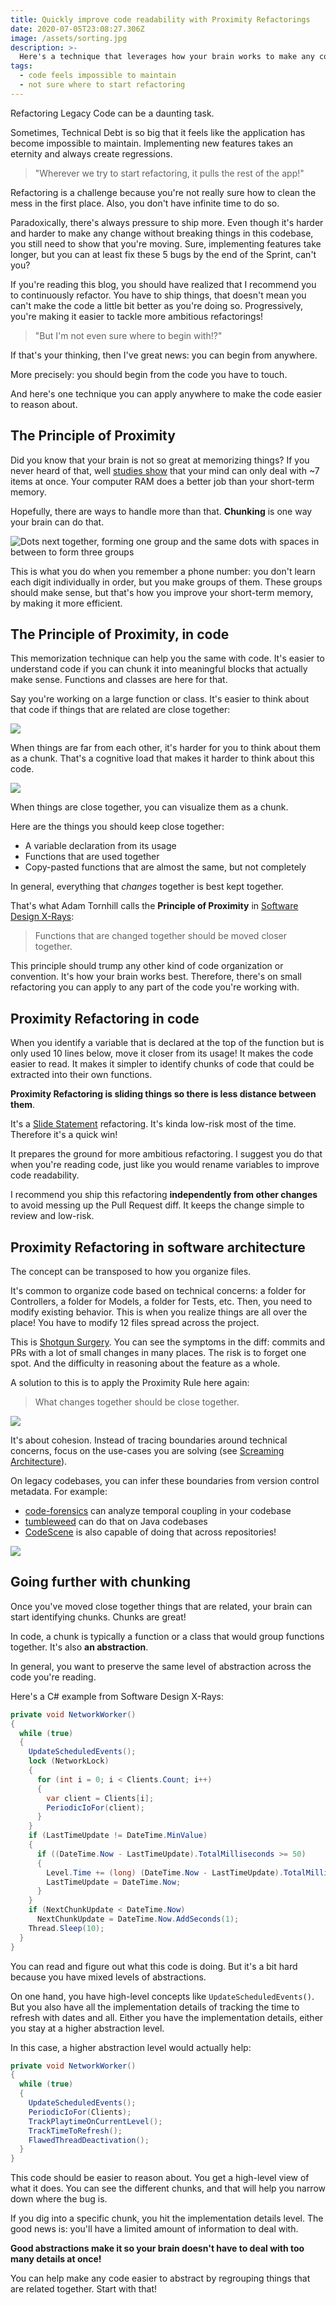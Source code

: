 ```yaml
---
title: Quickly improve code readability with Proximity Refactorings
date: 2020-07-05T23:08:27.306Z
image: /assets/sorting.jpg
description: >-
  Here's a technique that leverages how your brain works to make any code easier to work with.
tags:
  - code feels impossible to maintain
  - not sure where to start refactoring
---
```


Refactoring Legacy Code can be a daunting task.

Sometimes, Technical Debt is so big that it feels like the application has become impossible to maintain. Implementing new features takes an eternity and always create regressions.

> "Wherever we try to start refactoring, it pulls the rest of the app!"

Refactoring is a challenge because you're not really sure how to clean the mess in the first place. Also, you don't have infinite time to do so.

Paradoxically, there's always pressure to ship more. Even though it's harder and harder to make any change without breaking things in this codebase, you still need to show that you're moving. Sure, implementing features take longer, but you can at least fix these 5 bugs by the end of the Sprint, can't you?

If you're reading this blog, you should have realized that I recommend you to continuously refactor. You have to ship things, that doesn't mean you can't make the code a little bit better as you're doing so. Progressively, you're making it easier to tackle more ambitious refactorings!

> "But I'm not even sure where to begin with!?"

If that's your thinking, then I've great news: you can begin from anywhere.

More precisely: you should begin from the code you have to touch.

And here's one technique you can apply anywhere to make the code easier to reason about.

## The Principle of Proximity

Did you know that your brain is not so great at memorizing things? If you never heard of that, well [studies show](https://en.wikipedia.org/wiki/The_Magical_Number_Seven,_Plus_or_Minus_Two) that your mind can only deal with ~7 items at once. Your computer RAM does a better job than your short-term memory.

Hopefully, there are ways to handle more than that. **Chunking** is one way your brain can do that.

![Dots next together, forming one group and the same dots with spaces in between to form three groups](./proximity-principle.png)

This is what you do when you remember a phone number: you don't learn each digit individually in order, but you make groups of them. These groups should make sense, but that's how you improve your short-term memory, by making it more efficient.

## The Principle of Proximity, in code

This memorization technique can help you the same with code. It's easier to understand code if you can chunk it into meaningful blocks that actually make sense. Functions and classes are here for that.

Say you're working on a large function or class. It's easier to think about that code if things that are related are close together:

![](./long-distance.png)

When things are far from each other, it's harder for you to think about them as a chunk. That's a cognitive load that makes it harder to think about this code.

![](./short-distance.png)

When things are close together, you can visualize them as a chunk.

Here are the things you should keep close together:

- A variable declaration from its usage
- Functions that are used together
- Copy-pasted functions that are almost the same, but not completely

In general, everything that _changes_ together is best kept together.

That's what Adam Tornhill calls the **Principle of Proximity** in [Software Design X-Rays](../key-points-of-software-design-x-rays):

> Functions that are changed together should be moved closer together.

This principle should trump any other kind of code organization or convention. It's how your brain works best. Therefore, there's on small refactoring you can apply to any part of the code you're working with.

## Proximity Refactoring in code

When you identify a variable that is declared at the top of the function but is only used 10 lines below, move it closer from its usage! It makes the code easier to read. It makes it simpler to identify chunks of code that could be extracted into their own functions.

**Proximity Refactoring is sliding things so there is less distance between them**.

It's a [Slide Statement](https://www.refactoring.com/catalog/slideStatements.html) refactoring. It's kinda low-risk most of the time. Therefore it's a quick win!

It prepares the ground for more ambitious refactoring. I suggest you do that when you're reading code, just like you would rename variables to improve code readability.

I recommend you ship this refactoring **independently from other changes** to avoid messing up the Pull Request diff. It keeps the change simple to review and low-risk.

## Proximity Refactoring in software architecture

The concept can be transposed to how you organize files.

It's common to organize code based on technical concerns: a folder for Controllers, a folder for Models, a folder for Tests, etc. Then, you need to modify existing behavior. This is when you realize things are all over the place! You have to modify 12 files spread across the project.

This is [Shotgun Surgery](https://refactoring.guru/smells/shotgun-surgery). You can see the symptoms in the diff: commits and PRs with a lot of small changes in many places. The risk is to forget one spot. And the difficulty in reasoning about the feature as a whole.

A solution to this is to apply the Proximity Rule here again:

> What changes together should be close together.

![](./proximity-refactoring-files.gif)

It's about cohesion. Instead of tracing boundaries around technical concerns, focus on the use-cases you are solving (see [Screaming Architecture](https://levelup.gitconnected.com/what-is-screaming-architecture-f7c327af9bb2)).

On legacy codebases, you can infer these boundaries from version control metadata. For example:

- [code-forensics](https://github.com/smontanari/code-forensics/wiki/Coupling-analysis) can analyze temporal coupling in your codebase
- [tumbleweed](https://github.com/redgreenio/tumbleweed) can do that on Java codebases
- [CodeScene](https://codescene.com/blog/software-revolution-part3/) is also capable of doing that across repositories!

![](./temporal-coupling-analysis.png)

## Going further with chunking

Once you've moved close together things that are related, your brain can start identifying chunks. Chunks are great!

In code, a chunk is typically a function or a class that would group functions together. It's also **an abstraction**.

In general, you want to preserve the same level of abstraction across the code you're reading.

Here's a C# example from Software Design X-Rays:

```c#
private void NetworkWorker()
{
  while (true)
  {
    UpdateScheduledEvents();
    lock (NetworkLock)
    {
      for (int i = 0; i < Clients.Count; i++)
      {
        var client = Clients[i];
        PeriodicIoFor(client);
      }
    }
    if (LastTimeUpdate != DateTime.MinValue)
    {
      if ((DateTime.Now - LastTimeUpdate).TotalMilliseconds >= 50)
      {
        Level.Time += (long) (DateTime.Now - LastTimeUpdate).TotalMilliseconds / 50;
        LastTimeUpdate = DateTime.Now;
      }
    }
    if (NextChunkUpdate < DateTime.Now)
      NextChunkUpdate = DateTime.Now.AddSeconds(1);
    Thread.Sleep(10);
  }
}
```

You can read and figure out what this code is doing. But it's a bit hard because you have mixed levels of abstractions.

On one hand, you have high-level concepts like `UpdateScheduledEvents()`. But you also have all the implementation details of tracking the time to refresh with dates and all. Either you have the implementation details, either you stay at a higher abstraction level.

In this case, a higher abstraction level would actually help:

```c#
private void NetworkWorker()
{
  while (true)
  {
    UpdateScheduledEvents();
    PeriodicIoFor(Clients);
    TrackPlaytimeOnCurrentLevel();
    TrackTimeToRefresh();
    FlawedThreadDeactivation();
  }
}
```

This code should be easier to reason about. You get a high-level view of what it does. You can see the different chunks, and that will help you narrow down where the bug is.

If you dig into a specific chunk, you hit the implementation details level. The good news is: you'll have a limited amount of information to deal with.

**Good abstractions make it so your brain doesn't have to deal with too many details at once!**

You can help make any code easier to abstract by regrouping things that are related together. Start with that!
